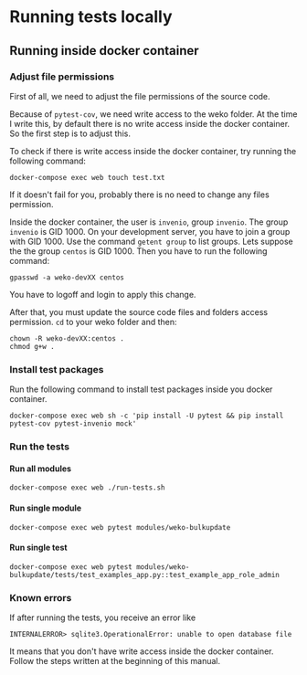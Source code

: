 # Running tests locally

## Running inside docker container

### Adjust file permissions

First of all,
we need to adjust the file permissions of the source code.

Because of `pytest-cov`,
we need write access to the weko folder.
At the time I write this,
by default there is no write access inside the docker container.
So the first step is to adjust this.

To check if there is write access inside the docker container,
try running the following command:

```shell
docker-compose exec web touch test.txt
```

If it doesn't fail for you,
probably there is no need to change any files permission.

Inside the docker container,
the user is `invenio`, group `invenio`.
The group `invenio` is GID 1000.
On your development server,
you have to join a group with GID 1000.
Use the command `getent group` to list groups.
Lets suppose the the group `centos` is GID 1000.
Then you have to run the following command:

```shell
gpasswd -a weko-devXX centos
```

You have to logoff and login to apply this change.

After that,
you must update the source code files and folders access permission.
`cd` to your weko folder and then:

```shell
chown -R weko-devXX:centos .
chmod g+w .
```

### Install test packages

Run the following command to install test packages inside you docker container.

```shell
docker-compose exec web sh -c 'pip install -U pytest && pip install pytest-cov pytest-invenio mock'
```

### Run the tests

#### Run all modules

```shell
docker-compose exec web ./run-tests.sh
```

#### Run single module

```shell
docker-compose exec web pytest modules/weko-bulkupdate
```

#### Run single test

```shell
docker-compose exec web pytest modules/weko-bulkupdate/tests/test_examples_app.py::test_example_app_role_admin
```

### Known errors

If after running the tests,
you receive an error like

```
INTERNALERROR> sqlite3.OperationalError: unable to open database file
```

It means that you don't have write access inside the docker container.
Follow the steps written at the beginning of this manual.
